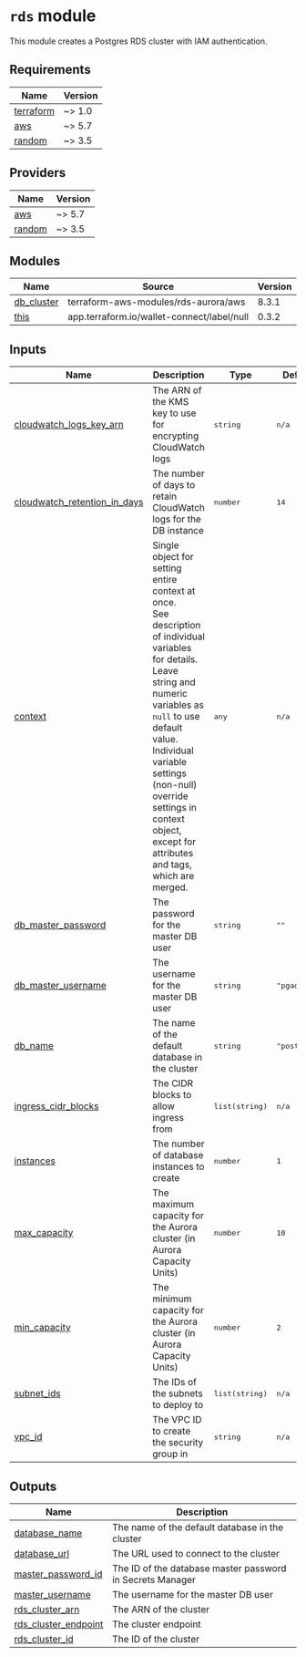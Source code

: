 # `rds` module

This module creates a Postgres RDS cluster with IAM authentication.

<!-- BEGIN_TF_DOCS -->

## Requirements

| Name | Version |
|------|---------|
| <a name="requirement_terraform"></a> [terraform](#requirement\_terraform) | ~> 1.0 |
| <a name="requirement_aws"></a> [aws](#requirement\_aws) | ~> 5.7 |
| <a name="requirement_random"></a> [random](#requirement\_random) | ~> 3.5 |
## Providers

| Name | Version |
|------|---------|
| <a name="provider_aws"></a> [aws](#provider\_aws) | ~> 5.7 |
| <a name="provider_random"></a> [random](#provider\_random) | ~> 3.5 |
## Modules

| Name | Source | Version |
|------|--------|---------|
| <a name="module_db_cluster"></a> [db\_cluster](#module\_db\_cluster) | terraform-aws-modules/rds-aurora/aws | 8.3.1 |
| <a name="module_this"></a> [this](#module\_this) | app.terraform.io/wallet-connect/label/null | 0.3.2 |

## Inputs
| Name | Description | Type | Default | Required |
|------|-------------|------|---------|:--------:|
| <a name="input_cloudwatch_logs_key_arn"></a> [cloudwatch\_logs\_key\_arn](#input\_cloudwatch\_logs\_key\_arn) | The ARN of the KMS key to use for encrypting CloudWatch logs |  <pre lang="json">string</pre> |  <pre lang="json">n/a</pre> |  yes |
| <a name="input_cloudwatch_retention_in_days"></a> [cloudwatch\_retention\_in\_days](#input\_cloudwatch\_retention\_in\_days) | The number of days to retain CloudWatch logs for the DB instance |  <pre lang="json">number</pre> |  <pre lang="json">14</pre> |  no |
| <a name="input_context"></a> [context](#input\_context) | Single object for setting entire context at once.<br>See description of individual variables for details.<br>Leave string and numeric variables as `null` to use default value.<br>Individual variable settings (non-null) override settings in context object,<br>except for attributes and tags, which are merged. |  <pre lang="json">any</pre> |  <pre lang="json">n/a</pre> |  yes |
| <a name="input_db_master_password"></a> [db\_master\_password](#input\_db\_master\_password) | The password for the master DB user |  <pre lang="json">string</pre> |  <pre lang="json">""</pre> |  no |
| <a name="input_db_master_username"></a> [db\_master\_username](#input\_db\_master\_username) | The username for the master DB user |  <pre lang="json">string</pre> |  <pre lang="json">"pgadmin"</pre> |  no |
| <a name="input_db_name"></a> [db\_name](#input\_db\_name) | The name of the default database in the cluster |  <pre lang="json">string</pre> |  <pre lang="json">"postgres"</pre> |  no |
| <a name="input_ingress_cidr_blocks"></a> [ingress\_cidr\_blocks](#input\_ingress\_cidr\_blocks) | The CIDR blocks to allow ingress from |  <pre lang="json">list(string)</pre> |  <pre lang="json">n/a</pre> |  yes |
| <a name="input_instances"></a> [instances](#input\_instances) | The number of database instances to create |  <pre lang="json">number</pre> |  <pre lang="json">1</pre> |  no |
| <a name="input_max_capacity"></a> [max\_capacity](#input\_max\_capacity) | The maximum capacity for the Aurora cluster (in Aurora Capacity Units) |  <pre lang="json">number</pre> |  <pre lang="json">10</pre> |  no |
| <a name="input_min_capacity"></a> [min\_capacity](#input\_min\_capacity) | The minimum capacity for the Aurora cluster (in Aurora Capacity Units) |  <pre lang="json">number</pre> |  <pre lang="json">2</pre> |  no |
| <a name="input_subnet_ids"></a> [subnet\_ids](#input\_subnet\_ids) | The IDs of the subnets to deploy to |  <pre lang="json">list(string)</pre> |  <pre lang="json">n/a</pre> |  yes |
| <a name="input_vpc_id"></a> [vpc\_id](#input\_vpc\_id) | The VPC ID to create the security group in |  <pre lang="json">string</pre> |  <pre lang="json">n/a</pre> |  yes |
## Outputs

| Name | Description |
|------|-------------|
| <a name="output_database_name"></a> [database\_name](#output\_database\_name) | The name of the default database in the cluster |
| <a name="output_database_url"></a> [database\_url](#output\_database\_url) | The URL used to connect to the cluster |
| <a name="output_master_password_id"></a> [master\_password\_id](#output\_master\_password\_id) | The ID of the database master password in Secrets Manager |
| <a name="output_master_username"></a> [master\_username](#output\_master\_username) | The username for the master DB user |
| <a name="output_rds_cluster_arn"></a> [rds\_cluster\_arn](#output\_rds\_cluster\_arn) | The ARN of the cluster |
| <a name="output_rds_cluster_endpoint"></a> [rds\_cluster\_endpoint](#output\_rds\_cluster\_endpoint) | The cluster endpoint |
| <a name="output_rds_cluster_id"></a> [rds\_cluster\_id](#output\_rds\_cluster\_id) | The ID of the cluster |

<!-- END_TF_DOCS -->
